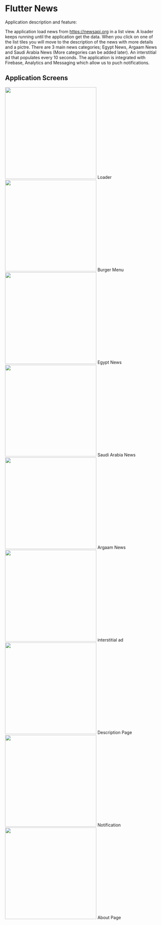 # Flutter News

Application description and feature:

The application load news from https://newsapi.org in a list view.
A loader keeps running until the application get the data.
When you click on one of the list tiles you will move to the description of the news with more details and a pictre.
There are 3 main news categories; Egypt News, Argaam News and Saudi Arabia News (More categories can be added later).
An interstitial ad that populates every 10 seconds.
The application is integrated with Firebase, Analytics and Messaging which allow us to puch notifications.

<html>
<head>
</head>
<body>
			<h2>Application Screens</h2>
				<div>
<img src="Screenshots/Screenshot_1552746497.png" atl="Loader" width="300">
				<span>Loader</span>
			</div>
			<div>
<img src="Screenshots/Screenshot_1552745273.png" atl="Burger Menu" width="300">
				<span>Burger Menu</span>
			</div>
	<img src="Screenshots/Screenshot_1552745287.png" atl="Egypt News" width="300">
				<span>Egypt News</span>
			</div>
	<img src="Screenshots/Screenshot_1552745301.png" atl="Saudi Arabia News" width="300">
				<span>Saudi Arabia News</span>
			</div>
			<img src="Screenshots/Screenshot_1552745352.png" atl="Argaam News" width="300">
				<span>Argaam News</span>
			</div>
			<img src="Screenshots/Screenshot_1552745336" atl="interstitial ad" width="300">
				<span>interstitial ad</span>
			</div>
			<img src="Screenshots/Screenshot_1552691793.png" atl="Description Page" width="300">
				<span>Description Page</span>
			</div>
			<img src="Screenshots/Screenshot_1552691628.png" atl="Notification" width="300">
				<span>Notification</span>
			</div>
			<img src="Screenshots/Screenshot_1552745365.png" atl="About Page" width="300">
				<span>About Page</span>
			</div>
      </body>
</html>


